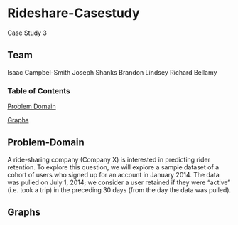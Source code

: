 # Rideshare-Casestudy
Case Study 3

## Team
Isaac Campbel-Smith
Joseph Shanks
Brandon Lindsey
Richard Bellamy

### Table of Contents

[Problem Domain](#Problem-Domain)

[Graphs](#Graphs)

## Problem-Domain
A ride-sharing company (Company X) is interested in predicting rider retention. To explore this question, we will explore a sample dataset of a cohort of
users who signed up for an account in January 2014. The data was pulled on July
1, 2014; we consider a user retained if they were “active” (i.e. took a trip)
in the preceding 30 days (from the day the data was pulled).

## Graphs
